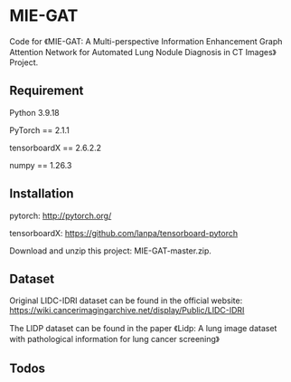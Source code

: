 # MIE-GAT
Code for 《MIE-GAT: A Multi-perspective Information Enhancement Graph Attention Network for Automated Lung Nodule Diagnosis in CT Images》 Project.
## Requirement
Python 3.9.18

PyTorch == 2.1.1

tensorboardX == 2.6.2.2

numpy == 1.26.3
## Installation
pytorch: http://pytorch.org/

tensorboardX: https://github.com/lanpa/tensorboard-pytorch

Download and unzip this project: MIE-GAT-master.zip.
## Dataset
Original LIDC-IDRI dataset can be found in the official website: https://wiki.cancerimagingarchive.net/display/Public/LIDC-IDRI

The LIDP dataset can be found in the paper 《Lidp: A lung image dataset with pathological information for
lung cancer screening》
## Todos
